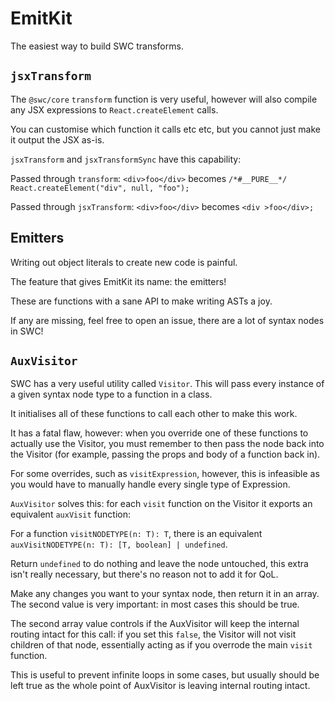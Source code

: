 # EmitKit

The easiest way to build SWC transforms.

## `jsxTransform`

The `@swc/core` `transform` function is very useful,
however will also compile any JSX expressions to `React.createElement` calls.

You can customise which function it calls etc etc,
but you cannot just make it output the JSX as-is.

`jsxTransform` and `jsxTransformSync` have this capability:

Passed through `transform`:
`<div>foo</div>` becomes `/*#__PURE__*/ React.createElement("div", null, "foo");`

Passed through `jsxTransform`:
`<div>foo</div>` becomes `<div >foo</div>;`

## Emitters

Writing out object literals to create new code is painful.

The feature that gives EmitKit its name: the emitters!

These are functions with a sane API to make writing ASTs a joy.

If any are missing, feel free to open an issue,
there are a lot of syntax nodes in SWC!

## `AuxVisitor`

SWC has a very useful utility called `Visitor`.
This will pass every instance of a given syntax node type
to a function in a class.

It initialises all of these functions to call each other to make this work.

It has a fatal flaw, however: when you override one of these functions to
actually use the Visitor, you must remember to then pass the node back
into the Visitor (for example, passing the props and body of a function back in).

For some overrides, such as `visitExpression`, however, this is infeasible
as you would have to manually handle every single type of Expression.

`AuxVisitor` solves this: for each `visit` function on the Visitor it exports an
equivalent `auxVisit` function:

For a function `visitNODETYPE(n: T): T`,
there is an equivalent `auxVisitNODETYPE(n: T): [T, boolean] | undefined`.

Return `undefined` to do nothing and leave the node untouched,
this extra isn't really necessary, but there's no reason not to add it for QoL.

Make any changes you want to your syntax node, then return it in an array.
The second value is very important: in most cases this should be true.

The second array value controls if the AuxVisitor will keep the internal routing
intact for this call: if you set this `false`,
the Visitor will not visit children of that node,
essentially acting as if you overrode the main `visit` function.

This is useful to prevent infinite loops in some cases,
but usually should be left true as the whole point of AuxVisitor is leaving
internal routing intact.